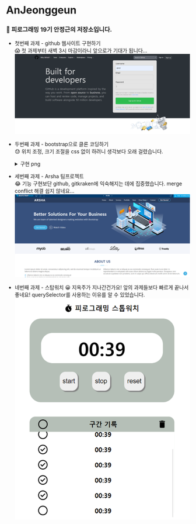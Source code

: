 # AnJeonggeun

### 👋 피로그래밍 19기 안정근의 저장소입니다.

- 첫번째 과제 - github 웹사이트 구현하기  
  😱 첫 과제부터 새벽 3시 마감이라니 앞으로가 기대가 됩니다...
  ![첫번째 과제](assignment1.png)

- 두번째 과제 - bootstrap으로 클론 코딩하기  
  😓 위치 조정, 크기 조절을 css 없이 하려니 생각보다 오래 걸렸습니다.
  <details>
    <summary>구현 png</summary>
    
    ![두번째 과제](assignment2.png)
  </details>

- 세번째 과제 - Arsha 팀프로젝트  
  😂 기능 구현보단 github, gitkraken에 익숙해지는 데에 집중했습니다. merge conflict 해결 쉽지 않네요...
  ![세번째 과제](assignment3.png)

- 네번째 과제 - 스탑워치
  😀 지옥주가 지나간건가요! 앞의 과제들보다 빠르게 끝나서 좋네요!
  querySelector를 사용하는 이유를 알 수 있었습니다.
  ![네번째 과제](assignment4.png)
